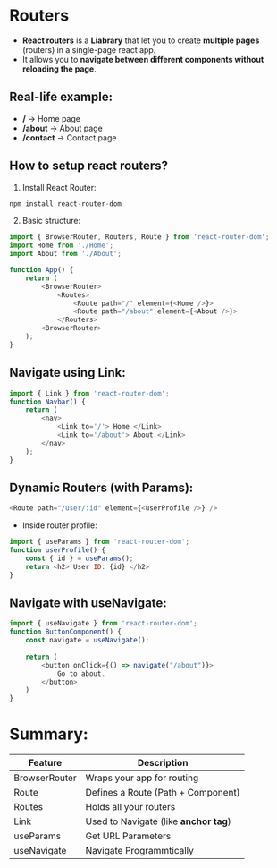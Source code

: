 # Routers

* **React routers** is a **Liabrary** that let you to create **multiple pages** (routers) in a single-page react app.
* It allows you to **navigate between different components without reloading the page**.

## Real-life example:
* **/** -> Home page
* **/about** -> About page
* **/contact** -> Contact page

## How to setup react routers?
1. Install React Router:
```js
npm install react-router-dom
```

2. Basic structure:
```js
import { BrowserRouter, Routers, Route } from 'react-router-dom';
import Home from './Home';
import About from './About';

function App() {
    return (
        <BrowserRouter>
            <Routes>
                <Route path="/" element={<Home />}>
                <Route path="/about" element={<About />}>
            </Routers>
        <BrowserRouter>
    );
}
```

## Navigate using **Link**:
```js
import { Link } from 'react-router-dom';
function Navbar() {
    return (
        <nav>
            <Link to='/'> Home </Link>
            <Link to='/about'> About </Link>
        </nav>
    );
}
```

## Dynamic Routers (with **Params**):

```js
<Route path="/user/:id" element={<userProfile />} />

```
* Inside router profile:
```js
import { useParams } from 'react-router-dom';
function userProfile() {
    const { id } = useParams();
    return <h2> User ID: {id} </h2>
}
```

## Navigate with **useNavigate**:
```js
import { useNavigate } from 'react-router-dom';
function ButtonComponent() {
    const navigate = useNavigate();
    
    return (
        <button onClick={() => navigate("/about")}>
            Go to about.
        </button>
    )
}
```

# Summary:
|   Feature              | Description                            |
|------------------------|----------------------------------------|
| BrowserRouter          | Wraps your app for routing             |
| Route                  | Defines a Route (Path + Component)     |
| Routes                 | Holds all your routers                 |
| Link                   | Used to Navigate (like **anchor tag**)|
| useParams              | Get URL Parameters                     |
| useNavigate            | Navigate Programmtically               |